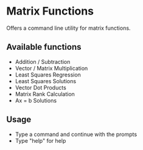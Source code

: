 # Matrix Functions
Offers a command line utility for matrix functions.
## Available functions
- Addition / Subtraction
- Vector / Matrix Multiplication
- Least Squares Regression 
- Least Squares Solutions
- Vector Dot Products
- Matrix Rank Calculation
- Ax = b Solutions
## Usage
- Type a command and continue with the prompts
- Type "help" for help 